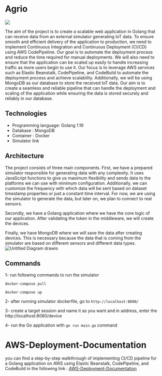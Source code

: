 # Agrio 
[<img src="https://cordis.europa.eu/docs/news/images/2020-02/413531.jpg">](agrio)



The aim of the project is to create a scalable web application in Golang that can receive data from an external simulator generating IoT data. To ensure smooth and efficient delivery of the application to production, we need to implement Continuous Integration and Continuous Deployment (CI/CD) using AWS CodePipeline. Our goal is to automate the deployment process and reduce the time required for manual deployments. We will also need to ensure that the application can be scaled up easily to handle increasing traffic as more users begin to use it. Our focus is to leverage AWS services such as Elastic Beanstalk, CodePipeline, and CodeBuild to automate the deployment process and achieve scalability.
Additionally, we will be using MongoDB as our database to store the received IoT data. Our aim is to create a seamless and reliable pipeline that can handle the deployment and scaling of the application while ensuring the data is stored securely and reliably in our database.
 
 ## Technologies 
- Programming language: Golang 1.19
- Database : MongoDB
- Container : Docker
- Simulator link 

## Architecture 
The project consists of three main components. First, we have a prepared simulator responsible for generating data with any complexity. It uses JavaScript functions to give us maximum flexibility and sends data to the platforms we can use with minimum configuration. Additionally, we can customize the frequency with which data will be sent based on dataset timestamp properties or just a constant time interval. For now, we are using the simulator to generate the data, but later on, we plan to connect to real sensors.

Secondly, we have a Golang application where we have the core logic of our application. After validating the token in the middleware, we will create the devices.

Finally, we have MongoDB where we will save the data after creating devices. This is necessary because the data that is coming from the simulator are based on different sensors and different data types.
![Untitled Diagram drawio](https://user-images.githubusercontent.com/33392969/195940133-8c75f367-cbd0-4f31-ba50-ded56d4567f5.png)

## Commands
1- run following commands to run the simulator 

`docker-compose pull`

`docker-compose up`

2- after running simulator dockerfile, go to `http://localhost:8090/` 

3- create a target session and name it as you want and in address, enter the http://localhost:8080/device

4- run the Go application with `go run main.go` command

  # AWS-Deployment-Documentation
you can find a step-by-step walkthrough of implementing CI/CD pipeline for a Golang application on AWS using Elastic Beanstalk, CodePipeline, and CodeBuild in the following link :
[AWS-Deployment-Documentation](https://github.com/sarahrajabazdeh/AWS-Deployment-Documentation/blob/main/README.md)

